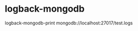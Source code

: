 # logback-mongodb

<?xml version="1.0" encoding="UTF-8" standalone="no"?>
<!DOCTYPE xml>
<configuration>
	<contextName>logback-mongodb-print</contextName>
	<property name="LOG_PATH" value="d://logback-mongodb-print-logs" />
	<!--设置系统日志目录 -->
	<property name="APPDIR" value="logs" />
	<appender name="mongoAppender" class="com.hongda.logback.mongodb.MongoDBLoggingEventAppender">
		<uri>mongodb://localhost:27017/test.logs</uri>
	</appender>
	<root level="INFO">
		<appender-ref ref="mongoAppender" />
	</root>
</configuration>